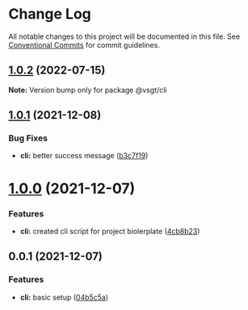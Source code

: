 # Change Log

All notable changes to this project will be documented in this file.
See [Conventional Commits](https://conventionalcommits.org) for commit guidelines.

## [1.0.2](https://github.com/NXTaar/vsgt-toolbox/compare/@vsgt/cli@1.0.1...@vsgt/cli@1.0.2) (2022-07-15)

**Note:** Version bump only for package @vsgt/cli





## [1.0.1](https://github.com/NXTaar/vsgt-toolbox/compare/@vsgt/cli@1.0.0...@vsgt/cli@1.0.1) (2021-12-08)


### Bug Fixes

* **cli:** better success message ([b3c7f19](https://github.com/NXTaar/vsgt-toolbox/commit/b3c7f1953b186d6b6a4f8c6763fa3370066d1d81))





# [1.0.0](https://github.com/NXTaar/vsgt-toolbox/compare/@vsgt/cli@0.0.1...@vsgt/cli@1.0.0) (2021-12-07)


### Features

* **cli:** created cli script for project biolerplate ([4cb8b23](https://github.com/NXTaar/vsgt-toolbox/commit/4cb8b236d6f10c422d24593fefbe6e7587fc5259))





## 0.0.1 (2021-12-07)


### Features

* **cli:** basic setup ([04b5c5a](https://github.com/NXTaar/vsgt-toolbox/commit/04b5c5a337a6af477d0309f914ace75fa820f47e))
